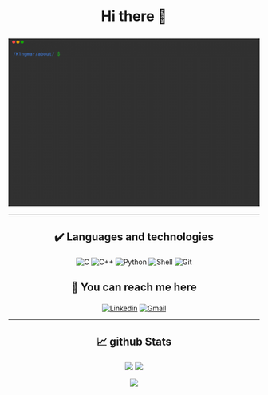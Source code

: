 # <p align="center"> Hi there 👋 </p>
![Ingmar's super cool banner uwu](./About.gif)

---


## <p align = "center"> ✔️ Languages and technologies </p>
<div align = "center">

  ![C](https://img.shields.io/badge/c-%2300599C.svg?style=for-the-badge&logo=c&logoColor=white)
  ![C++](https://img.shields.io/badge/c++-%2300599C.svg?style=for-the-badge&logo=c%2B%2B&logoColor=white)
  ![Python](https://img.shields.io/badge/python-3670A0?style=for-the-badge&logo=python&logoColor=ffdd54)
  ![Shell](https://img.shields.io/badge/shell-%23121011.svg?style=for-the-badge&logo=gnu-bash&logoColor=white)
  ![Git](https://img.shields.io/badge/git-%23F05033.svg?style=for-the-badge&logo=git&logoColor=white)

</div>

## <p align = "center"> 🤙  You can reach me here </p>
<div align = center>

  [![Linkedin](https://img.shields.io/badge/linkedin-%230077B5.svg?style=for-the-badge&logo=linkedin&logoColor=white)](https://nl.linkedin.com/in/ingmar-kole-744696187/)
  [![Gmail](https://img.shields.io/badge/Gmail-D14836?style=for-the-badge&logo=gmail&logoColor=white)](mailto:k1ngmar.github@gmail.com)

</div>

---

## <p align="center"> 📈 github Stats</p>
<p align = "center">
  <img  src = "https://github-readme-stats.vercel.app/api?username=K1ngmar&show_icons=true&theme=dark">
  <img  src="https://github-readme-streak-stats.herokuapp.com/?user=K1ngmar&show_icons=true&locale=en&theme=dark" />
</p>

<p align = "center">
 <img src="https://activity-graph.herokuapp.com/graph?username=K1ngmar&bg_color=151515&color=FFF&line=9e9e9e&hide_title=true">
</p>
